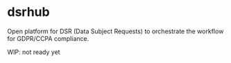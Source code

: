 # dsrhub
Open platform for DSR (Data Subject Requests) to orchestrate the workflow for GDPR/CCPA compliance.

WIP: not ready yet
